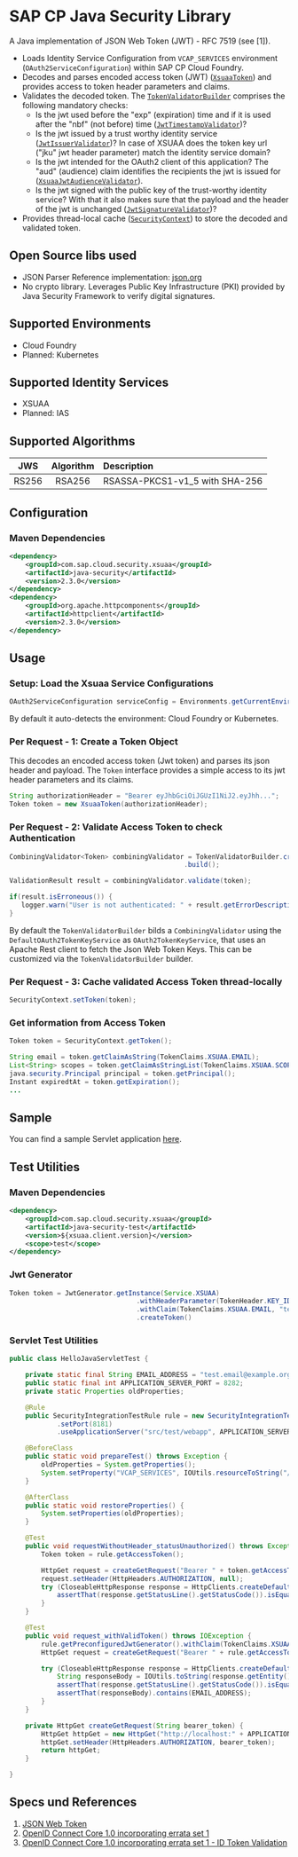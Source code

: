 # SAP CP Java Security Library

A Java implementation of JSON Web Token (JWT) - RFC 7519 (see [1]). 

- Loads Identity Service Configuration from `VCAP_SERVICES` environment (`OAuth2ServiceConfiguration`) within SAP CP Cloud Foundry.
- Decodes and parses encoded access token (JWT) ([`XsuaaToken`](src/main/java/com/sap/cloud/security/token/XsuaaToken.java)) and provides access to token header parameters and claims.
- Validates the decoded token. The [`TokenValidatorBuilder`](
                                                           src/main/java/com/sap/cloud/security/token/validation/validators/TokenValidatorBuilder.java) comprises the following mandatory checks:
  - Is the jwt used before the "exp" (expiration) time and if it is used after the "nbf" (not before) time ([`JwtTimestampValidator`](
 src/main/java/com/sap/cloud/security/token/validation/validators/JwtTimestampValidator.java))?
  - Is the jwt issued by a trust worthy identity service ([`JwtIssuerValidator`](
 src/main/java/com/sap/cloud/security/token/validation/validators/JwtIssuerValidator.java))? In case of XSUAA does the token key url ("jku" jwt header parameter) match the identity service domain?
  - Is the jwt intended for the OAuth2 client of this application? The "aud" (audience) claim identifies the recipients the jwt is issued for ([`XsuaaJwtAudienceValidator`](
 src/main/java/com/sap/cloud/security/token/validation/validators/XsuaaJwtAudienceValidator.java)).
  - Is the jwt signed with the public key of the trust-worthy identity service? With that it also makes sure that the payload and the header of the jwt is unchanged ([`JwtSignatureValidator`](
 src/main/java/com/sap/cloud/security/token/validation/validators/JwtSignatureValidator.java))?
- Provides thread-local cache ([`SecurityContext`](src/main/java/com/sap/cloud/security/token/SecurityContext.java)) to store the decoded and validated token.

## Open Source libs used
- JSON Parser Reference implementation: [json.org](https://github.com/stleary/JSON-java)
- No crypto library. Leverages Public Key Infrastructure (PKI) provided by Java Security Framework to verify digital signatures.

## Supported Environments
- Cloud Foundry
- Planned: Kubernetes

## Supported Identity Services
- XSUAA
- Planned: IAS

## Supported Algorithms

| JWS | Algorithm | Description |
| :-------------: | :-------------: | :----- |
| RS256 | RSA256 | RSASSA-PKCS1-v1_5 with SHA-256 |


## Configuration

### Maven Dependencies
```xml
<dependency>
    <groupId>com.sap.cloud.security.xsuaa</groupId>
    <artifactId>java-security</artifactId>
    <version>2.3.0</version>
</dependency>
<dependency>
    <groupId>org.apache.httpcomponents</groupId>
    <artifactId>httpclient</artifactId>
    <version>2.3.0</version>
</dependency>
```

## Usage

### Setup: Load the Xsuaa Service Configurations 
```java
OAuth2ServiceConfiguration serviceConfig = Environments.getCurrentEnvironment().getXsuaaServiceConfiguration();
```
By default it auto-detects the environment: Cloud Foundry or Kubernetes.

### Per Request - 1: Create a Token Object 
This decodes an encoded access token (Jwt token) and parses its json header and payload. The `Token` interface provides a simple access to its jwt header parameters and its claims.

```java
String authorizationHeader = "Bearer eyJhbGciOiJGUzI1NiJ2.eyJhh...";
Token token = new XsuaaToken(authorizationHeader);
```

### Per Request - 2: Validate Access Token to check Authentication

```java
CombiningValidator<Token> combiningValidator = TokenValidatorBuilder.createFor(getXsuaaServiceConfiguration())
                                            .build();

ValidationResult result = combiningValidator.validate(token);

if(result.isErroneous()) {
   logger.warn("User is not authenticated: " + result.getErrorDescription());
}
```

By default the `TokenValidatorBuilder` bilds a `CombiningValidator` using the `DefaultOAuth2TokenKeyService` as `OAuth2TokenKeyService`, that uses an Apache Rest client to fetch the Json Web Token Keys. This can be customized via the `TokenValidatorBuilder` builder.

### Per Request - 3: Cache validated Access Token thread-locally
```java
SecurityContext.setToken(token);
```


### Get information from Access Token
```java
Token token = SecurityContext.getToken();

String email = token.getClaimAsString(TokenClaims.XSUAA.EMAIL);
List<String> scopes = token.getClaimAsStringList(TokenClaims.XSUAA.SCOPES);
java.security.Principal principal = token.getPrincipal();
Instant expiredtAt = token.getExpiration();
...
```

## Sample
You can find a sample Servlet application [here](/samples/java-security-usage).

## Test Utilities

### Maven Dependencies
```xml
<dependency>
    <groupId>com.sap.cloud.security.xsuaa</groupId>
    <artifactId>java-security-test</artifactId>
    <version>${xsuaa.client.version}</version>
    <scope>test</scope>
</dependency>
```

### Jwt Generator
```java
Token token = JwtGenerator.getInstance(Service.XSUAA)
                                .withHeaderParameter(TokenHeader.KEY_ID, "key-id")
                                .withClaim(TokenClaims.XSUAA.EMAIL, "tester@email.com")
                                .createToken()
```

### Servlet Test Utilities
```java
public class HelloJavaServletTest {

	private static final String EMAIL_ADDRESS = "test.email@example.org";
	public static final int APPLICATION_SERVER_PORT = 8282;
	private static Properties oldProperties;

	@Rule
	public SecurityIntegrationTestRule rule = new SecurityIntegrationTestRule(XSUAA)
			.setPort(8181)
			.useApplicationServer("src/test/webapp", APPLICATION_SERVER_PORT);

	@BeforeClass
	public static void prepareTest() throws Exception {
		oldProperties = System.getProperties();
		System.setProperty("VCAP_SERVICES", IOUtils.resourceToString("/vcap.json", StandardCharsets.UTF_8));
	}

	@AfterClass
	public static void restoreProperties() {
		System.setProperties(oldProperties);
	}

	@Test
	public void requestWithoutHeader_statusUnauthorized() throws Exception {
		Token token = rule.getAccessToken();

		HttpGet request = createGetRequest("Bearer " + token.getAccessToken());
		request.setHeader(HttpHeaders.AUTHORIZATION, null);
		try (CloseableHttpResponse response = HttpClients.createDefault().execute(request)) {
			assertThat(response.getStatusLine().getStatusCode()).isEqualTo(HttpStatus.SC_UNAUTHORIZED);
		}
	}

	@Test
	public void request_withValidToken() throws IOException {
		rule.getPreconfiguredJwtGenerator().withClaim(TokenClaims.XSUAA.EMAIL, EMAIL_ADDRESS);
		HttpGet request = createGetRequest("Bearer " + rule.getAccessToken().getAccessToken());

		try (CloseableHttpResponse response = HttpClients.createDefault().execute(request)) {
			String responseBody = IOUtils.toString(response.getEntity().getContent(), StandardCharsets.UTF_8);
			assertThat(response.getStatusLine().getStatusCode()).isEqualTo(HttpStatus.SC_OK);
			assertThat(responseBody).contains(EMAIL_ADDRESS);
		}
	}

	private HttpGet createGetRequest(String bearer_token) {
		HttpGet httpGet = new HttpGet("http://localhost:" + APPLICATION_SERVER_PORT + "/hello-java-security");
		httpGet.setHeader(HttpHeaders.AUTHORIZATION, bearer_token);
		return httpGet;
	}

}
```

## Specs und References
1. [JSON Web Token](https://tools.ietf.org/html/rfc7519)
2. [OpenID Connect Core 1.0 incorporating errata set 1](https://openid.net/specs/openid-connect-core-1_0.html)
3. [OpenID Connect Core 1.0 incorporating errata set 1 - ID Token Validation](https://openid.net/specs/openid-connect-core-1_0.html#IDTokenValidation)
